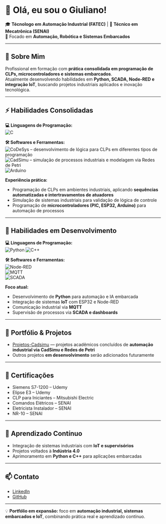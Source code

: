 # 👋 Olá, eu sou o Giuliano!

🎓 **Técnologo em Automação Industrial (FATEC)** | 🔧 **Técnico em Mecatrônica (SENAI)**  
🚀 Focado em **Automação, Robótica e Sistemas Embarcados**

---

## 🧠 Sobre Mim

Profissional em formação com **prática consolidada em programação de CLPs, microcontroladores e sistemas embarcados**.  
Atualmente desenvolvendo habilidades em **Python, SCADA, Node-RED e integração IoT**, buscando projetos industriais aplicados e inovação tecnológica.

---

## ⚡ Habilidades Consolidadas

**💻 Linguagens de Programação:**  
![C](https://img.shields.io/badge/C-%2300599C.svg?style=for-the-badge&logo=c&logoColor=white)

**🛠 Softwares e Ferramentas:**  
![CoDeSys](https://img.shields.io/badge/CoDeSys-%23E60012.svg?style=for-the-badge) – desenvolvimento de lógica para CLPs em diferentes tipos de programação  
![CadSimu](https://img.shields.io/badge/CadSimu-%230080C0.svg?style=for-the-badge) – simulação de processos industriais e modelagem via Redes de Petri  
![Arduino](https://img.shields.io/badge/Arduino-%2300999C.svg?style=for-the-badge)

**Experiência prática:**  
- Programação de CLPs em ambientes industriais, aplicando **sequências automatizadas e intertravamentos de atuadores**  
- Simulação de sistemas industriais para validação de lógica de controle  
- Programação de **microcontroladores (PIC, ESP32, Arduino)** para automação de processos  

---

## 🧩 Habilidades em Desenvolvimento

**💻 Linguagens de Programação:**  
![Python](https://img.shields.io/badge/Python-%2314354C.svg?style=for-the-badge&logo=python&logoColor=white)
![C++](https://img.shields.io/badge/C++-%2300599C.svg?style=for-the-badge&logo=c%2B%2B&logoColor=white)

**🛠 Softwares e Ferramentas:**  
![Node-RED](https://img.shields.io/badge/Node--RED-%23E23237.svg?style=for-the-badge)  
![MQTT](https://img.shields.io/badge/MQTT-%23FF6F00.svg?style=for-the-badge)  
![SCADA](https://img.shields.io/badge/SCADA-%230080C0.svg?style=for-the-badge)

**Foco atual:**  
- Desenvolvimento de **Python** para automação e IA embarcada  
- Integração de sistemas **IoT** com ESP32 e Node-RED  
- Comunicação industrial via **MQTT**  
- Supervisão de processos via **SCADA e dashboards**  

---

## 📂 Portfólio & Projetos

- [Projetos-Cadsimu](https://github.com/Giuliano1127/Projetos-Cadsimu) — projetos acadêmicos concluídos de **automação industrial via CadSimu e Redes de Petri**  
- Outros projetos **em desenvolvimento** serão adicionados futuramente  

---

## 📜 Certificações

- Siemens S7-1200 – Udemy  
- Elipse E3 – Udemy  
- CLP para Iniciantes – Mitsubishi Electric  
- Comandos Elétricos – SENAI  
- Eletricista Instalador – SENAI  
- NR-10 – SENAI  

---

## 🌱 Aprendizado Contínuo

- Integração de sistemas industriais com **IoT e supervisórios**  
- Projetos voltados à **Indústria 4.0**  
- Aprimoramento em **Python e C++** para aplicações embarcadas  

---

## 📫 Contato

- [LinkedIn](https://www.linkedin.com/in/giuliano-barone-6a3a67249)  
- [GitHub](https://github.com/Giuliano1127)  

---

💡 **Portfólio em expansão:** foco em **automação industrial, sistemas embarcados e IoT**, combinando prática real e aprendizado contínuo.
